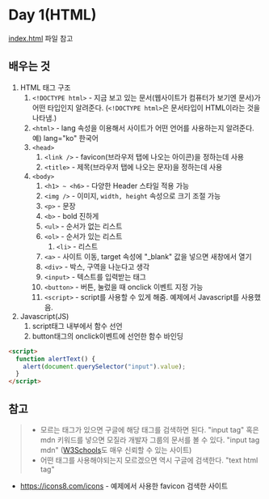 # Day 1(HTML)

[index.html](../src/index.html) 파일 참고

## 배우는 것

1. HTML 태그 구조
   1. `<!DOCTYPE html>` - 지금 보고 있는 문서(웹사이트가 컴퓨터가 보기엔 문서)가 어떤 타입인지 알려준다. (`<!DOCTYPE html>`은 문서타입이 HTML이라는 것을 나타냄.)
   1. `<html>` - lang 속성을 이용해서 사이트가 어떤 언어를 사용하는지 알려준다. 예) lang="ko" 한국어
   1. `<head>`
      1. `<link />` - favicon(브라우저 탭에 나오는 아이콘)을 정하는데 사용
      1. `<title>` - 제목(브라우저 탭에 나오는 문자)을 정하는데 사용
   1. `<body>`
      1. `<h1> ~ <h6>` - 다양한 Header 스타일 적용 가능
      1. `<img />` - 이미지, `width, height` 속성으로 크기 조절 가능
      1. `<p>` - 문장
      1. `<b>` - bold 진하게
      1. `<ul>` - 순서가 없는 리스트
      1. `<ol>` - 순서가 있는 리스트
         1. `<li>` - 리스트
      1. `<a>` - 사이트 이동, target 속성에 "\_blank" 값을 넣으면 새창에서 열기
      1. `<div>` - 박스, 구역을 나눈다고 생각
      1. `<input>` - 텍스트를 입력받는 태그
      1. `<button>` - 버튼, 눌렀을 때 onclick 이벤트 지정 가능
      1. `<script>` - script를 사용할 수 있게 해줌. 예제에서 Javascript를 사용했음.
1. Javascript(JS)
   1. script태그 내부에서 함수 선언
   1. button태그의 onclick이벤트에 선언한 함수 바인딩

```html
<script>
  function alertText() {
    alert(document.querySelector("input").value);
  }
</script>
```

## 참고

> - 모르는 태그가 있으면 구글에 해당 태그를 검색하면 된다. "input tag" 혹은 mdn 키워드를 넣으면 모질라 개발자 그룹의 문서를 볼 수 있다. "input tag mdn" ([W3Schools](https://www.w3schools.com/)도 매우 신뢰할 수 있는 사이트)
> - 어떤 태그를 사용해야되는지 모르겠으면 역시 구글에 검색한다. "text html tag"

- https://icons8.com/icons - 예제에서 사용한 favicon 검색한 사이트
